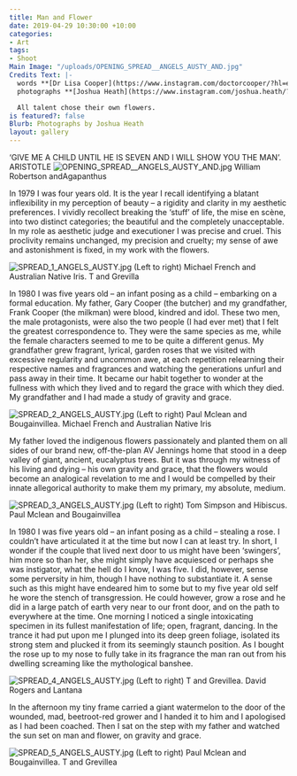 ```yaml
---
title: Man and Flower
date: 2019-04-29 10:30:00 +10:00
categories:
- Art
tags:
- Shoot
Main Image: "/uploads/OPENING_SPREAD__ANGELS_AUSTY_AND.jpg"
Credits Text: |-
  words **[Dr Lisa Cooper](https://www.instagram.com/doctorcooper/?hl=en)
  photographs **[Joshua Heath](https://www.instagram.com/joshua.heath/?hl=en)**

  All talent chose their own flowers.
is featured?: false
Blurb: Photographs by Joshua Heath
layout: gallery
---
```


‘GIVE ME A CHILD UNTIL HE IS SEVEN AND I WILL SHOW YOU THE MAN’. ARISTOTLE
![OPENING_SPREAD__ANGELS_AUSTY_AND.jpg](/uploads/OPENING_SPREAD__ANGELS_AUSTY_AND.jpg)
William Robertson andAgapanthus

In 1979 I was four years old. It is the year I recall identifying a blatant inflexibility in my perception of beauty – a rigidity and clarity in my aesthetic preferences. I vividly recollect breaking the ‘stuff’ of life, the mise en scène, into two distinct categories; the beautiful and the completely unacceptable. In my role as aesthetic judge and executioner I was precise and cruel. This proclivity remains unchanged, my precision and cruelty; my sense of awe and astonishment is fixed, in my work with the flowers.

![SPREAD_1_ANGELS_AUSTY.jpg](/uploads/SPREAD_1_ANGELS_AUSTY.jpg)
(Left to right) Michael French and Australian Native Iris. T and Grevilla

In 1980 I was five years old – an infant posing as a child – embarking on a formal education. My father, Gary Cooper (the butcher) and my grandfather, Frank Cooper (the milkman) were blood, kindred and idol. These two men, the male protagonists, were also the two people (I had ever met) that I felt the greatest correspondence to. They were the same species as me, while the female characters seemed to me to be quite a different genus. My grandfather grew fragrant, lyrical, garden roses that we visited with excessive regularity and uncommon awe, at each repetition relearning their respective names and fragrances and watching the generations unfurl and pass away in their time. It became our habit together to wonder at the fullness with which they lived and to regard the grace with which they died. My grandfather and I had made a study of gravity and grace. 

![SPREAD_2_ANGELS_AUSTY.jpg](/uploads/SPREAD_2_ANGELS_AUSTY.jpg)
(Left to right) Paul Mclean and Bougainvillea. Michael French and Australian Native Iris

My father loved the indigenous flowers passionately and planted them on all sides of our brand new, off-the-plan AV Jennings home that stood in a deep valley of giant, ancient, eucalyptus trees. But it was through my witness of his living and dying – his own gravity and grace, that the flowers would become an analogical revelation to me and I would be compelled by their innate allegorical authority to make them my primary, my absolute, medium. 

![SPREAD_3_ANGELS_AUSTY.jpg](/uploads/SPREAD_3_ANGELS_AUSTY.jpg)
(Left to right) Tom Simpson and Hibiscus. Paul Mclean and Bougainvillea 

In 1980 I was five years old – an infant posing as a child – stealing a rose. I couldn’t have articulated it at the time but now I can at least try. In short, I wonder if the couple that lived next door to us might have been ‘swingers’, him more so than her, she might simply have acquiesced or perhaps she was instigator, what the hell do I know, I was five. I did, however, sense some perversity in him, though I have nothing to substantiate it. A sense such as this might have endeared him to some but to my five year old self he wore the stench of transgression. He could however, grow a rose and he did in a large patch of earth very near to our front door, and on the path to everywhere at the time. One morning I noticed a single intoxicating specimen in its fullest manifestation of life; open, fragrant, dancing. In the trance it had put upon me I plunged into its deep green foliage, isolated its strong stem and plucked it from its seemingly staunch position. As I bought the rose up to my nose to fully take in its fragrance the man ran out from his dwelling screaming like the mythological banshee. 

![SPREAD_4_ANGELS_AUSTY.jpg](/uploads/SPREAD_4_ANGELS_AUSTY.jpg)
(Left to right)  T and Grevillea. David Rogers and Lantana

In the afternoon my tiny frame carried a giant watermelon to the door of the wounded, mad, beetroot-red grower and I handed it to him and I apologised as I had been coached. Then I sat on the step with my father and watched the sun set on man and flower, on gravity and grace.              

![SPREAD_5_ANGELS_AUSTY.jpg](/uploads/SPREAD_5_ANGELS_AUSTY.jpg)
(Left to right) Paul Mclean and Bougainvillea. T and Grevillea


